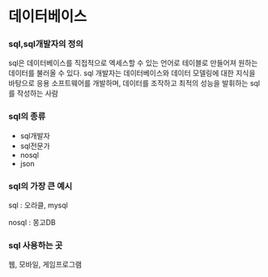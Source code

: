 # 데이터베이스

### sql,sql개발자의 정의 
sql은 데이터베이스를 직접적으로 엑세스할 수 있는 언어로 
테이블로 만들어져 원하는 데이터를 불러올 수 있다.
sql 개발자는 데이터베이스와 데이터 모델링에 대한 지식을 바탕으로 응용 소프트웨어를 개발하며, 데이터를 조작하고 최적의 성능을 발휘하는 sql를 작성하는 사람

### sql의 종류
- sql개발자
- sql전문가
- nosql
- json

### sql의 가장 큰 예시
sql : 오라클, mysql

nosql : 몽고DB

### sql 사용하는 곳

웹, 모바일, 게임프로그램
